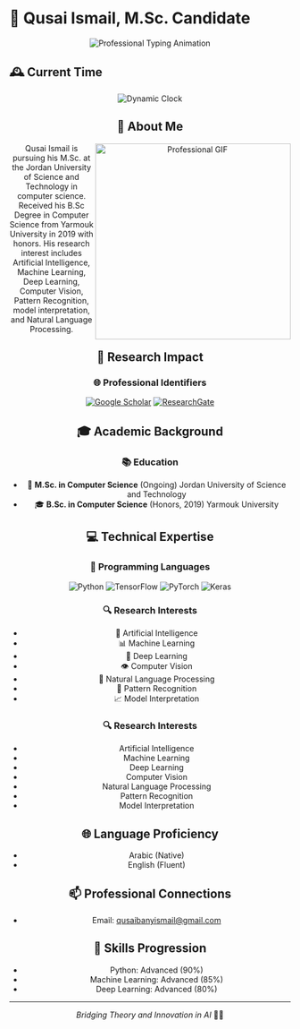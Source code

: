 # 👋 Qusai Ismail, M.Sc. Candidate

<div align="center">
  <img src="https://readme-typing-svg.demolab.com?font=Fira+Code&pause=1000&color=2C6FFF&center=true&width=600&lines=Computer+Science+Researcher;AI+%26+Machine+Learning+Innovator;Deep+Learning+%7C+Computer+Vision+%7C+NLP" alt="Professional Typing Animation" />
</div>

## 🕰️ Current Time
<div align="center">
  <img src="https://readme-typing-svg.demolab.com?font=Roboto&pause=1000&color=7E57C2&center=true&width=435&lines=⏰+Current+Time:+Loading..." alt="Dynamic Clock" />

 

##  👤 About Me



<img align="right" width="350" src="https://cdn.dribbble.com/users/1162077/screenshots/3848914/programmer.gif" alt="Professional GIF">

Qusai Ismail is pursuing his M.Sc. at the Jordan University of Science and Technology in computer science. Received his B.Sc Degree in Computer Science from Yarmouk University in 2019 with honors. His research interest includes Artificial Intelligence, Machine Learning, Deep Learning, Computer Vision, Pattern Recognition, model interpretation, and Natural Language Processing.

## 🔬 Research Impact

### 🌐 Professional Identifiers
[![Google Scholar](https://img.shields.io/badge/Google%20Scholar-Citations-4285F4?style=for-the-badge&logo=google-scholar&logoColor=white)](https://scholar.google.com/citations?user=YOUR_SCHOLAR_ID)
[![ResearchGate](https://img.shields.io/badge/ResearchGate-Profile-00CCBB?style=for-the-badge&logo=researchgate&logoColor=white)](https://www.researchgate.net/profile/QUSAI_ISMAIL)




## 🎓 Academic Background

### 📚 Education
- 🏫 **M.Sc. in Computer Science** (Ongoing)
  Jordan University of Science and Technology
- 🎓 **B.Sc. in Computer Science** (Honors, 2019)
  Yarmouk University

## 💻 Technical Expertise

### 🚀 Programming Languages
![Python](https://img.shields.io/badge/-Python-3776AB?style=flat-square&logo=python&logoColor=white)
![TensorFlow](https://img.shields.io/badge/-TensorFlow-FF6F00?style=flat-square&logo=tensorflow&logoColor=white)
![PyTorch](https://img.shields.io/badge/-PyTorch-EE4C2C?style=flat-square&logo=pytorch&logoColor=white)
![Keras](https://img.shields.io/badge/-Keras-D00000?style=flat-square&logo=keras&logoColor=white)

### 🔍 Research Interests
- 🤖 Artificial Intelligence
- 📊 Machine Learning
- 🧠 Deep Learning
- 👁️ Computer Vision
- 💬 Natural Language Processing
- 🔬 Pattern Recognition
- 📈 Model Interpretation

### 🔍 Research Interests
- Artificial Intelligence
- Machine Learning
- Deep Learning
- Computer Vision
- Natural Language Processing
- Pattern Recognition
- Model Interpretation

## 🌐 Language Proficiency
- Arabic (Native)
- English (Fluent)

## 📫 Professional Connections
- Email: qusaibanyismail@gmail.com

## 🌟 Skills Progression
- Python: Advanced (90%)
- Machine Learning: Advanced (85%)
- Deep Learning: Advanced (80%)

---

*Bridging Theory and Innovation in AI* 🧠✨
